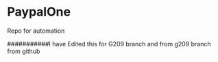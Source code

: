 # PaypalOne
Repo for automation

###########I have Edited this for G209 branch and from g209 branch from github
